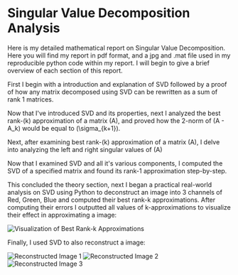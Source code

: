 # Singular Value Decomposition Analysis

Here is my detailed mathematical report on Singular Value Decomposition. Here you will find my report in pdf format, and a jpg and .mat file used in my reproducible python code within my report. I will begin to give a brief overview of each section of this report.

First I begin with a introduction and explanation of SVD followed by a proof of how any matrix decomposed using SVD can be rewritten as a sum of rank 1 matrices.

Now that I've introduced SVD and its properties, next I analyzed the best rank-\(k\) approximation of a matrix \(A\), and proved how the 2-norm of \(A - A_k\) would be equal to \(\sigma_{k+1}\).

Next, after examining best rank-\(k\) approximation of a matrix \(A\), I delve into analyzing the left and right singular values of \(A\)

Now that I examined SVD and all it's various components, I computed the SVD of a specified matrix and found its rank-1 approximation step-by-step.

This concluded the theory section, next I began a practical real-world analysis on SVD using Python to deconstruct an image into 3 channels of Red, Green, Blue and computed their best rank-k approximations. After computing their errors I outputted all values of k-approximations to visualize their effect in approximating a image:


![Visualization of Best Rank-k Approximations](output/k_approx_images.png)

Finally, I used SVD to also reconstruct a image:

![Reconstructed Image 1](output/reconstructed_images.png)
![Reconstructed Image 2](output/reconstructed_images_2.png)
![Reconstructed Image 3](output/reconstructed_images_3.png)



